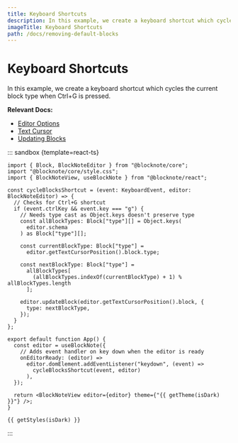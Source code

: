 ```yaml
---
title: Keyboard Shortcuts
description: In this example, we create a keyboard shortcut which cycles the current block type.
imageTitle: Keyboard Shortcuts
path: /docs/removing-default-blocks
---
```


<script setup>
import { useData } from 'vitepress';
import { getTheme, getStyles } from "../demoUtils";

const { isDark } = useData();
</script>

# Keyboard Shortcuts

In this example, we create a keyboard shortcut which cycles the current block type when Ctrl+G is pressed.

**Relevant Docs:**

- [Editor Options](/docs/editor#editor-options)
- [Text Cursor](/docs/cursor-selections#text-cursor)
- [Updating Blocks](/docs/manipulating-blocks#updating-blocks)

::: sandbox {template=react-ts}

```typescript-vue /App.tsx
import { Block, BlockNoteEditor } from "@blocknote/core";
import "@blocknote/core/style.css";
import { BlockNoteView, useBlockNote } from "@blocknote/react";

const cycleBlocksShortcut = (event: KeyboardEvent, editor: BlockNoteEditor) => {
  // Checks for Ctrl+G shortcut
  if (event.ctrlKey && event.key === "g") {
    // Needs type cast as Object.keys doesn't preserve type
    const allBlockTypes: Block["type"][] = Object.keys(
      editor.schema
    ) as Block["type"][];

    const currentBlockType: Block["type"] =
      editor.getTextCursorPosition().block.type;

    const nextBlockType: Block["type"] =
      allBlockTypes[
        (allBlockTypes.indexOf(currentBlockType) + 1) % allBlockTypes.length
      ];

    editor.updateBlock(editor.getTextCursorPosition().block, {
      type: nextBlockType,
    });
  }
};

export default function App() {
  const editor = useBlockNote({
    // Adds event handler on key down when the editor is ready
    onEditorReady: (editor) =>
      editor.domElement.addEventListener("keydown", (event) =>
        cycleBlocksShortcut(event, editor)
      ),
  });

  return <BlockNoteView editor={editor} theme={"{{ getTheme(isDark) }}"} />;
}

```

```css-vue /styles.css [hidden]
{{ getStyles(isDark) }}
```

:::

